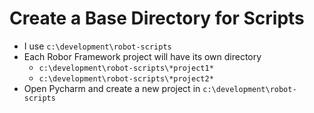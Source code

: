 # Create a Base Directory for Scripts
- I use `c:\development\robot-scripts`
- Each Robor Framework project will have its own directory
  - `c:\development\robot-scripts\*project1*`
  - `c:\development\robot-scripts\*project2*`
- Open Pycharm and create a new project in `c:\development\robot-scripts`